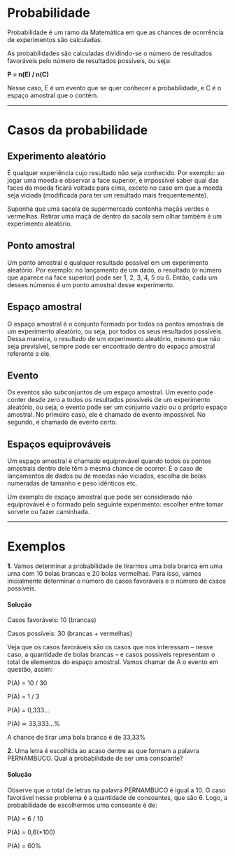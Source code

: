 # Probabilidade

Probabilidade é um ramo da Matemática em que as chances de ocorrência de experimentos são calculadas.

As probabilidades são calculadas dividindo-se o número de resultados favoráveis pelo número de resultados possíveis, ou seja:

**P = n(E) / n(C)**

Nesse caso, E é um evento que se quer conhecer a probabilidade, e C é o espaço amostral que o contém.

---

# Casos da probabilidade

## Experimento aleatório

É qualquer experiência cujo resultado não seja conhecido. Por exemplo: ao jogar uma moeda e observar a face superior, é impossível saber qual das faces da moeda ficará voltada para cima, exceto no caso em que a moeda seja viciada (modificada para ter um resultado mais frequentemente).

Suponha que uma sacola de supermercado contenha maçãs verdes e vermelhas. Retirar uma maçã de dentro da sacola sem olhar também é um experimento aleatório.

## Ponto amostral

Um ponto amostral é qualquer resultado possível em um experimento aleatório. Por exemplo: no lançamento de um dado, o resultado (o número que aparece na face superior) pode ser 1, 2, 3, 4, 5 ou 6. Então, cada um desses números é um ponto amostral desse experimento.

## Espaço amostral

O espaço amostral é o conjunto formado por todos os pontos amostrais de um experimento aleatório, ou seja, por todos os seus resultados possíveis. Dessa maneira, o resultado de um experimento aleatório, mesmo que não seja previsível, sempre pode ser encontrado dentro do espaço amostral referente a ele.

## Evento

Os eventos são subconjuntos de um espaço amostral. Um evento pode conter desde zero a todos os resultados possíveis de um experimento aleatório, ou seja, o evento pode ser um conjunto vazio ou o próprio espaço amostral. No primeiro caso, ele é chamado de evento impossível. No segundo, é chamado de evento certo.

## Espaços equiprováveis

Um espaço amostral é chamado equiprovável quando todos os pontos amostrais dentro dele têm a mesma chance de ocorrer. É o caso de lançamentos de dados ou de moedas não viciados, escolha de bolas numeradas de tamanho e peso idênticos etc.

Um exemplo de espaço amostral que pode ser considerado não equiprovável é o formado pelo seguinte experimento: escolher entre tomar sorvete ou fazer caminhada.

---

# Exemplos

**1.**
Vamos determinar a probabilidade de tirarmos uma bola branca em uma urna com 10 bolas brancas e 20 bolas vermelhas.
Para isso, vamos inicialmente determinar o número de casos favoráveis e o número de casos possíveis.

#### Solução

Casos favoráveis: 10 (brancas)

Casos possíveis: 30 (brancas + vermelhas)

Veja que os casos favoráveis são os casos que nos interessam – nesse caso, a quantidade de bolas brancas – e casos possíveis representam o total de elementos do espaço amostral. Vamos chamar de A o evento em questão, assim:

P(A) = 10 / 30

P(A) = 1 / 3

P(A) = 0,333...

P(A) ≃ 33,333...%

A chance de tirar uma bola branca é de 33,33%


**2.**
Uma letra é escolhida ao acaso dentre as que formam a palavra PERNAMBUCO. Qual a probabilidade de ser uma consoante?

#### Solução

Observe que o total de letras na palavra PERNAMBUCO é igual a 10. O caso favorável nesse problema é a quantidade de consoantes, que são 6. Logo, a probabilidade de escolhermos uma consoante é de:

P(A) = 6 / 10

P(A) = 0,6(*100)

P(A) = 60%
